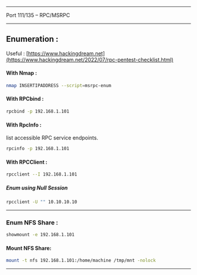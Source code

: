 - - -
 Port 111/135 – RPC/MSRPC
- - - 
## Enumeration : 

Useful : [https://www.hackingdream.net](https://www.hackingdream.net/2022/07/rpc-pentest-checklist.html)

#### With Nmap : 

```sh
nmap INSERTIPADDRESS --script=msrpc-enum
```

#### With RPCbind : 

```sh
rpcbind -p 192.168.1.101
```

#### With RpcInfo : 

list accessible RPC service endpoints.
```sh
rpcinfo -p 192.168.1.101
```

#### With RPCClient : 

```sh
rpcclient --I 192.168.1.101
```

##### Enum using Null Session

```sh
rpcclient -U "" 10.10.10.10
```

- - -
### Enum NFS Share : 

```sh
showmount -e 192.168.1.101
```

#### Mount NFS Share:

```sh
mount -t nfs 192.168.1.101:/home/machine /tmp/mnt -nolock
```

- - -